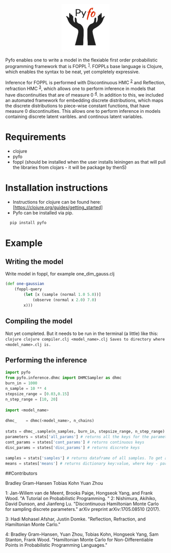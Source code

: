

<div align="center">
  <a href="https://github.com/bradleygramhansen/pyfo"> <img width="150px" height="150px" src="docs/pyfologo.png"></a>
</div>


Pyfo enables one to write a model in the flexiable first order probabilistic programming framework
that is FOPPL <sup>[1](#fn1)</sup>. FOPPLs base language is Clojure, which enables the syntax to be neat, yet completely expressive.

Inference for FOPPL is performed with Discontinuous HMC <sup>[2](#fn2)</sup> and Reflection, refraction HMC <sup>[3](#fn3)</sup>, which allows one to
perform inference in models that have discontinuities that are of measure 0 <sup>[4](#fn4)</sup>. In addition to this, we included an
automated framework for embedding discrete distributions, which maps the discrete distributions to piece-wise constant functions, that have measure 0
discontinuities. This allows one to perform inference in models containing discrete latent varibles.
and continous latent variables.

# Requirements
 * clojure
 * pyfo
 * foppl (should be installed when the user installs leiningen as that will pull the libraries from clojars - it will be package by thenS)

# Installation instructions
 * Instructions for clojure can be found here: [https://clojure.org/guides/getting_started]
 * Pyfo can be installed via pip.
  ```python
    pip install pyfo
   ```


# Example

## Writing the model
Write model in foppl, for example one_dim_gauss.clj

```clojure
(def one-gaussian
    (foppl-query
        (let [x (sample (normal 1.0 5.0))]
            (observe (normal x 2.0) 7.0)
        x)))
```
## Compiling the model

Not yet completed. But it needs to be run in the terminal (a little) like this:
        ```clojure
        clojure compiler.clj <model_name>.clj
        Saves to directory where <model_name>.clj is.
        ```

## Performing the inference

```python
import pyfo
from pyfo.inference.dhmc import DHMCSampler as dhmc
burn_in = 1000
n_sample = 10 ** 4
stepsize_range = [0.03,0.15]
n_step_range = [10, 20]

import <model_name>

dhmc_    = dhmc(<model_name>, n_chains)

stats = dhmc_.sample(n_samples, burn_in, stepsize_range, n_step_range)
parameters = stats['all_params'] # returns all the keys for the parameters
cont_params = states['cont_params'] # returns continuous keys
disc_params = states['disc_params'] # returns discrete keys

samples = stats['samples'] # returns dataframe of all samples. To get all samples for a given parameter simply do: samples_param = samples[<param_name>]
means = states['means'] # returns dictionary key:value, where key - parameter , value = mean of parameter
```

##Contributors

Bradley Gram-Hansen
Tobias Kohn
Yuan Zhou


<a name="fn1">1</a>: Jan-Willem van de Meent, Brooks Paige, Hongseok Yang, and Frank Wood. "A Tutorial on Probabilistic Programming.
"
<a name="fn2">2</a>: Nishimura, Akihiko, David Dunson, and Jianfeng Lu. "Discontinuous Hamiltonian Monte Carlo for sampling discrete parameters." arXiv preprint arXiv:1705.08510 (2017).

<a name="fn3">3</a>: Hadi Mohasel Afshar, Justin Domke. "Reflection, Refraction, and Hamiltonian Monte Carlo."

<a name="fn4">4</a>: Bradley Gram-Hansen, Yuan Zhou, Tobias Kohn, Hongseok Yang, Sam Stanton, Frank Wood. "Hamiltonian Monte Carlo for Non-Differentiable Points in Probabilistic Programming Languages."
